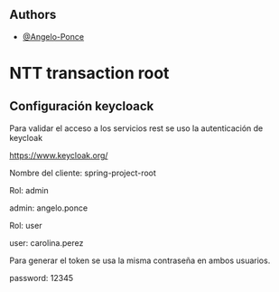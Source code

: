 ## Authors

- [@Angelo-Ponce](https://github.com/Angelo-Ponce)

# NTT transaction root

## Configuración keycloack
Para validar el acceso a los servicios rest se uso la autenticación de keycloak

https://www.keycloak.org/

Nombre del cliente: spring-project-root

Rol: admin

admin: angelo.ponce

Rol: user

user: carolina.perez

Para generar el token se usa la misma contraseña en ambos usuarios.

password: 12345
